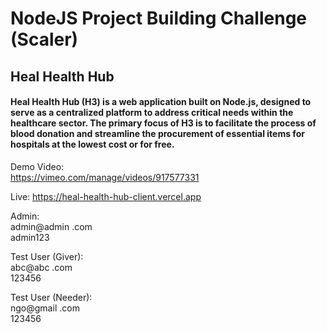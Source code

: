 # NodeJS Project Building Challenge (Scaler)

## Heal Health Hub
#### Heal Health Hub (H3) is a web application built on Node.js, designed to serve as a centralized platform to address critical needs within the healthcare sector. The primary focus of H3 is to facilitate the process of blood donation and streamline the procurement of essential items for hospitals at the lowest cost or for free.

Demo Video:\
https://vimeo.com/manage/videos/917577331 

Live:
https://heal-health-hub-client.vercel.app 

Admin:\
admin@admin .com\
admin123

Test User (Giver):\
abc@abc .com\
123456

Test User (Needer):\
ngo@gmail .com\
123456
